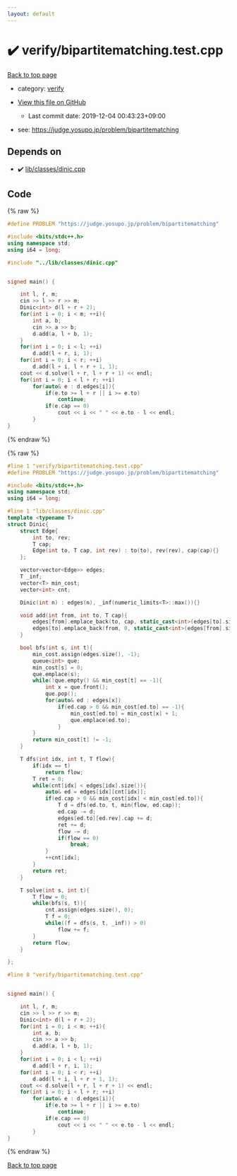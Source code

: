 ```yaml
---
layout: default
---
```


<!-- mathjax config similar to math.stackexchange -->
<script type="text/javascript" async
  src="https://cdnjs.cloudflare.com/ajax/libs/mathjax/2.7.5/MathJax.js?config=TeX-MML-AM_CHTML">
</script>
<script type="text/x-mathjax-config">
  MathJax.Hub.Config({
    TeX: { equationNumbers: { autoNumber: "AMS" }},
    tex2jax: {
      inlineMath: [ ['$','$'] ],
      processEscapes: true
    },
    "HTML-CSS": { matchFontHeight: false },
    displayAlign: "left",
    displayIndent: "2em"
  });
</script>

<script type="text/javascript" src="https://cdnjs.cloudflare.com/ajax/libs/jquery/3.4.1/jquery.min.js"></script>
<script src="https://cdn.jsdelivr.net/npm/jquery-balloon-js@1.1.2/jquery.balloon.min.js" integrity="sha256-ZEYs9VrgAeNuPvs15E39OsyOJaIkXEEt10fzxJ20+2I=" crossorigin="anonymous"></script>
<script type="text/javascript" src="../../assets/js/copy-button.js"></script>
<link rel="stylesheet" href="../../assets/css/copy-button.css" />


# :heavy_check_mark: verify/bipartitematching.test.cpp

<a href="../../index.html">Back to top page</a>

* category: <a href="../../index.html#e8418d1d706cd73548f9f16f1d55ad6e">verify</a>
* <a href="{{ site.github.repository_url }}/blob/master/verify/bipartitematching.test.cpp">View this file on GitHub</a>
    - Last commit date: 2019-12-04 00:43:23+09:00


* see: <a href="https://judge.yosupo.jp/problem/bipartitematching">https://judge.yosupo.jp/problem/bipartitematching</a>


## Depends on

* :heavy_check_mark: <a href="../../library/lib/classes/dinic.cpp.html">lib/classes/dinic.cpp</a>


## Code

<a id="unbundled"></a>
{% raw %}
```cpp
#define PROBLEM "https://judge.yosupo.jp/problem/bipartitematching"

#include <bits/stdc++.h>
using namespace std;
using i64 = long;

#include "../lib/classes/dinic.cpp"


signed main() {

    int l, r, m;
    cin >> l >> r >> m;
    Dinic<int> d(l + r + 2);
    for(int i = 0; i < m; ++i){
        int a, b;
        cin >> a >> b;
        d.add(a, l + b, 1);
    }
    for(int i = 0; i < l; ++i)
        d.add(l + r, i, 1);
    for(int i = 0; i < r; ++i)
        d.add(l + i, l + r + 1, 1);
    cout << d.solve(l + r, l + r + 1) << endl;
    for(int i = 0; i < l + r; ++i)
        for(auto& e : d.edges[i]){
            if(e.to >= l + r || i >= e.to)
                continue;
            if(e.cap == 0)
                cout << i << " " << e.to - l << endl;
        }
}


```
{% endraw %}

<a id="bundled"></a>
{% raw %}
```cpp
#line 1 "verify/bipartitematching.test.cpp"
#define PROBLEM "https://judge.yosupo.jp/problem/bipartitematching"

#include <bits/stdc++.h>
using namespace std;
using i64 = long;

#line 1 "lib/classes/dinic.cpp"
template <typename T>
struct Dinic{
    struct Edge{
        int to, rev;
        T cap;
        Edge(int to, T cap, int rev) : to(to), rev(rev), cap(cap){}
    };

    vector<vector<Edge>> edges;
    T _inf;
    vector<T> min_cost;
    vector<int> cnt;

    Dinic(int n) : edges(n), _inf(numeric_limits<T>::max()){}

    void add(int from, int to, T cap){
        edges[from].emplace_back(to, cap, static_cast<int>(edges[to].size()));
        edges[to].emplace_back(from, 0, static_cast<int>(edges[from].size()) - 1);
    }

    bool bfs(int s, int t){
        min_cost.assign(edges.size(), -1);
        queue<int> que;
        min_cost[s] = 0;
        que.emplace(s);
        while(!que.empty() && min_cost[t] == -1){
            int x = que.front();
            que.pop();
            for(auto& ed : edges[x])
                if(ed.cap > 0 && min_cost[ed.to] == -1){
                    min_cost[ed.to] = min_cost[x] + 1;
                    que.emplace(ed.to);
                }
        }
        return min_cost[t] != -1;
    }

    T dfs(int idx, int t, T flow){
        if(idx == t)
            return flow;
        T ret = 0;
        while(cnt[idx] < edges[idx].size()){
            auto& ed = edges[idx][cnt[idx]];
            if(ed.cap > 0 && min_cost[idx] < min_cost[ed.to]){
                T d = dfs(ed.to, t, min(flow, ed.cap));
                ed.cap -= d;
                edges[ed.to][ed.rev].cap += d;
                ret += d;
                flow -= d;
                if(flow == 0)
                    break;
            }
            ++cnt[idx];
        }
        return ret;
    }

    T solve(int s, int t){
        T flow = 0;
        while(bfs(s, t)){
            cnt.assign(edges.size(), 0);
            T f = 0;
            while((f = dfs(s, t, _inf)) > 0)
                flow += f;
        }
        return flow;
    }

};

#line 8 "verify/bipartitematching.test.cpp"


signed main() {

    int l, r, m;
    cin >> l >> r >> m;
    Dinic<int> d(l + r + 2);
    for(int i = 0; i < m; ++i){
        int a, b;
        cin >> a >> b;
        d.add(a, l + b, 1);
    }
    for(int i = 0; i < l; ++i)
        d.add(l + r, i, 1);
    for(int i = 0; i < r; ++i)
        d.add(l + i, l + r + 1, 1);
    cout << d.solve(l + r, l + r + 1) << endl;
    for(int i = 0; i < l + r; ++i)
        for(auto& e : d.edges[i]){
            if(e.to >= l + r || i >= e.to)
                continue;
            if(e.cap == 0)
                cout << i << " " << e.to - l << endl;
        }
}


```
{% endraw %}

<a href="../../index.html">Back to top page</a>

